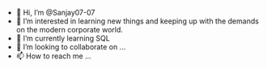 - 👋 Hi, I’m @Sanjay07-07
- 👀 I’m interested in learning new things and keeping up with the demands on the modern corporate world.
- 🌱 I’m currently learning SQL
- 💞️ I’m looking to collaborate on ...
- 📫 How to reach me ...

<!---
Sanjay07-07/Sanjay07-07 is a ✨ special ✨ repository because its `README.md` (this file) appears on your GitHub profile.
You can click the Preview link to take a look at your changes.
--->
